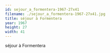 ```yaml
---
id: sejour_a_formentera-1967-27x41
filename: ./sejour_a_formentera-1967-27x41.jpg
title: séjour à Formentera
year: 1967
height: 27
width: 41
---
```


séjour à Formentera
